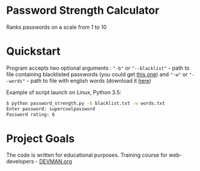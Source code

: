 # Password Strength Calculator

Ranks passwords on a scale from 1 to 10

# Quickstart

Program accepts two optional arguments : `"-b"` or `"--blacklist"` - path to file containing blacklisted passwords \(you could get [this one](https://github.com/danielmiessler/SecLists/raw/master/Passwords/Common-Credentials/10-million-password-list-top-1000000.txt)\) and `"-w"` or `"--words"` - path to file with english words \(download it [here](https://github.com/dwyl/english-words/raw/master/words.txt)\)

Example of script launch on Linux, Python 3.5:

```bash
$ python password_strength.py -b blacklist.txt -w words.txt
Enter password: supercoolpassword
Password rating: 6
```

# Project Goals

The code is written for educational purposes. Training course for web-developers - [DEVMAN.org](https://devman.org)
